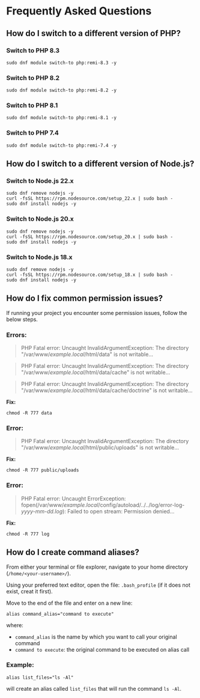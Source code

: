 # Frequently Asked Questions

## How do I switch to a different version of PHP?

### Switch to PHP 8.3

    sudo dnf module switch-to php:remi-8.3 -y

### Switch to PHP 8.2

    sudo dnf module switch-to php:remi-8.2 -y

### Switch to PHP 8.1

    sudo dnf module switch-to php:remi-8.1 -y

### Switch to PHP 7.4

    sudo dnf module switch-to php:remi-7.4 -y

## How do I switch to a different version of Node.js?

### Switch to Node.js 22.x

    sudo dnf remove nodejs -y
    curl -fsSL https://rpm.nodesource.com/setup_22.x | sudo bash -
    sudo dnf install nodejs -y

### Switch to Node.js 20.x

    sudo dnf remove nodejs -y
    curl -fsSL https://rpm.nodesource.com/setup_20.x | sudo bash -
    sudo dnf install nodejs -y

### Switch to Node.js 18.x

    sudo dnf remove nodejs -y
    curl -fsSL https://rpm.nodesource.com/setup_18.x | sudo bash -
    sudo dnf install nodejs -y


## How do I fix common permission issues?

If running your project you encounter some permission issues, follow the below steps.

### Errors:

> PHP Fatal error:  Uncaught InvalidArgumentException: The directory "/var/www/_example.local_/html/data" is not writable...

> PHP Fatal error:  Uncaught InvalidArgumentException: The directory "/var/www/_example.local_/html/data/cache" is not writable...

> PHP Fatal error:  Uncaught InvalidArgumentException: The directory "/var/www/_example.local_/html/data/cache/doctrine" is not writable...

**Fix:**

    chmod -R 777 data

### Error:

> PHP Fatal error:  Uncaught InvalidArgumentException: The directory "/var/www/_example.local_/html/public/uploads" is not writable...

**Fix:**

    chmod -R 777 public/uploads

### Error:

> PHP Fatal error:  Uncaught ErrorException: fopen(/var/www/_example.local_/config/autoload/../../log/error-log-_yyyy-mm-dd.log_): Failed to open stream: Permission denied...

**Fix:**

    chmod -R 777 log

## How do I create command aliases?

From either your terminal or file explorer, navigate to your home directory (`/home/<your-username>/`).

Using your preferred text editor, open the file: `.bash_profile` (if it does not exist, creat it first).

Move to the end of the file and enter on a new line:

    alias command_alias="command to execute"

where:

- `command_alias` is the name by which you want to call your original command
- `command to execute`: the original command to be executed on alias call

### Example:

    alias list_files="ls -Al"

will create an alias called `list_files` that will run the command `ls -Al`.
